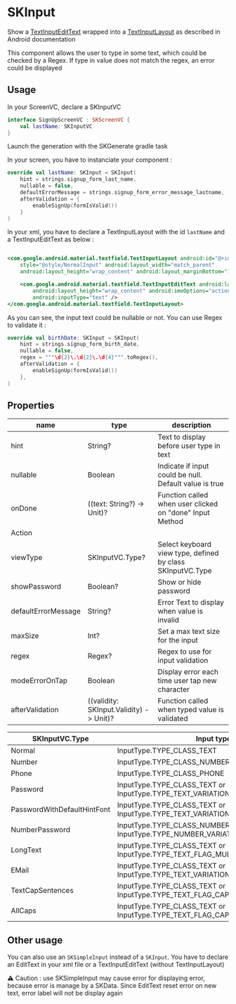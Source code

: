 # SKInput

Show
a [TextInputEditText](https://developer.android.com/reference/com/google/android/material/textfield/TextInputEditText)
wrapped into
a [TextInputLayout](https://developer.android.com/reference/com/google/android/material/textfield/TextInputLayout)
as described in Android documentation

This component allows the user to type in some text, which could be checked by a Regex.
If type in value does not match the regex, an error could be displayed

## Usage

In your ScreenVC, declare a SKInputVC

```kotlin
interface SignUpScreenVC : SKScreenVC {
    val lastName: SKInputVC
}
```

Launch the generation with the SKGenerate gradle task

In your screen, you have to instanciate your component :

```kotlin
override val lastName: SKInput = SKInput(
    hint = strings.signup_form_last_name,
    nullable = false,
    defaultErrorMessage = strings.signup_form_error_message_lastname,
    afterValidation = {
        enableSignUp(formIsValid())
    }
)
```

In your xml, you have to declare a TextInputLayout with the id `lastName` and a TextInputEditText as
below :

```xml

<com.google.android.material.textfield.TextInputLayout android:id="@+id/lastName"
    style="@style/NormalInput" android:layout_width="match_parent"
    android:layout_height="wrap_content" android:layout_marginBottom="10dp" tools:hint="Nom">

    <com.google.android.material.textfield.TextInputEditText android:layout_width="match_parent"
        android:layout_height="wrap_content" android:imeOptions="actionNext"
        android:inputType="text" />
</com.google.android.material.textfield.TextInputLayout>
```

As you can see, the input text could be nullable or not. You can use Regex to validate it :

```kotlin
override val birthDate: SKInput = SKInput(
    hint = strings.signup_form_birth_date,
    nullable = false,
    regex = """\d{2}\.\d{2}\.\d{4}""".toRegex(),
    afterValidation = {
        enableSignUp(formIsValid())
    },
)
```

## Properties

| name | type | description |  
|--|--|--|  
| hint | String? | Text to display before user type in text |
| nullable | Boolean | Indicate if input could be null. Default value is true |
| onDone | ((text: String?) -> Unit)? | Function called when user clicked on "done" Input Method
Action |
| viewType | SKInputVC.Type? | Select keyboard view type, defined by class SKInputVC.Type |
| showPassword | Boolean? | Show or hide password |
| defaultErrorMessage | String? |  Error Text to display when value is invalid |
| maxSize | Int? | Set a max text size for the input |
| regex | Regex? | Regex to use for input validation |
| modeErrorOnTap | Boolean | Display error each time user tap new character | 
| afterValidation |  ((validity: SKInput.Validity) -> Unit)? | Function called when typed value is validated |

| SKInputVC.Type | Input type | 
|--|--|
| Normal | InputType.TYPE_CLASS_TEXT |
| Number | InputType.TYPE_CLASS_NUMBER | 
| Phone | InputType.TYPE_CLASS_PHONE |
| Password | InputType.TYPE_CLASS_TEXT or InputType.TYPE_TEXT_VARIATION_PASSWORD |
| PasswordWithDefaultHintFont | InputType.TYPE_CLASS_TEXT or InputType.TYPE_TEXT_VARIATION_PASSWORD |
| NumberPassword | InputType.TYPE_CLASS_NUMBER or InputType.TYPE_NUMBER_VARIATION_PASSWORD |
| LongText | InputType.TYPE_CLASS_TEXT or InputType.TYPE_TEXT_FLAG_MULTI_LINE |
| EMail | InputType.TYPE_CLASS_TEXT or InputType.TYPE_TEXT_VARIATION_WEB_EMAIL_ADDRESS |
| TextCapSentences | InputType.TYPE_CLASS_TEXT or InputType.TYPE_TEXT_FLAG_CAP_SENTENCES |
| AllCaps | InputType.TYPE_CLASS_TEXT or InputType.TYPE_TEXT_FLAG_CAP_CHARACTERS |



## Other usage

You can also use an `SKSimpleInput` instead of a `SKInput`. You have to declare an EditText
in your xml file or a TextInputEditText (without TextInputLayout)

⚠️ Caution : use SKSimpleInput may cause error for displaying error, because error is manage by a SKData. 
Since EditText reset error on new text, error label will not be display again 
 
